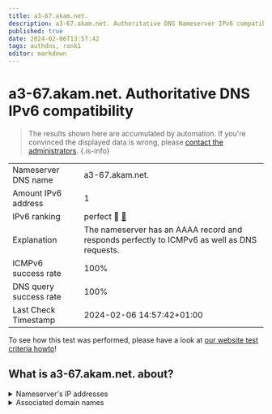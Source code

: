 ```yaml
---
title: a3-67.akam.net.
description: a3-67.akam.net. Authoritative DNS Nameserver IPv6 compatibility
published: true
date: 2024-02-06T13:57:42
tags: authdns, rank1
editor: markdown
---
```


# a3-67.akam.net. Authoritative DNS IPv6 compatibility

> The results shown here are accumulated by automation. If you're convinced the displayed data is wrong, please [contact the administrators](/howto/chat). 
{.is-info}




|   |   |
| - | - |
| Nameserver DNS name | a3-67.akam.net.
| Amount IPv6 address | 1
| IPv6 ranking | perfect :1st_place_medal: [🔗](/howto/ranking) |
| Explanation | The nameserver has an AAAA record and responds perfectly to ICMPv6 as well as DNS requests. |
| ICMPv6 success rate | 100%|
| DNS query success rate | 100% |
| Last Check Timestamp | 2024-02-06 14:57:42+01:00 |

To see how this test was performed, please have a look at [our website test criteria howto](/howto/testcriteria/authdns)!


## What is a3-67.akam.net. about?




<details>
<summary>Nameserver's IP addresses</summary>

2600:1408:1c::43

</details>



<details>
<summary>Associated domain names</summary>

www.rabobank.com

www.sc.com

</details>

